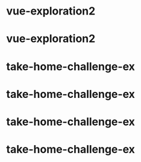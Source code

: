 # vue-exploration2
# vue-exploration2
# take-home-challenge-ex
# take-home-challenge-ex
# take-home-challenge-ex
# take-home-challenge-ex
